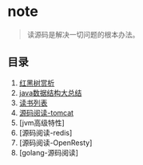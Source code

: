 # note
> 读源码是解决一切问题的根本办法。

## 目录
1. [红黑树赏析](https://github.com/gdggfb/note/blob/master/resource/RedBlackTree.md)
2. [java数据结构大总结](https://github.com/gdggfb/note/blob/master/resource/Collection.md)
3. [读书列表](https://github.com/gdggfb/note/blob/master/resource/book.md)
4. [源码阅读-tomcat](https://github.com/gdggfb/note/blob/master/resource/RSC-tomcat.md)
5. [jvm高级特性]
6. [源码阅读-redis]
7. [源码阅读-OpenResty]
8. [golang-源码阅读]
